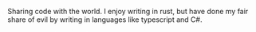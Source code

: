 Sharing code with the world. I enjoy writing in rust, but have done my fair share of evil by writing in languages like typescript and C#.
